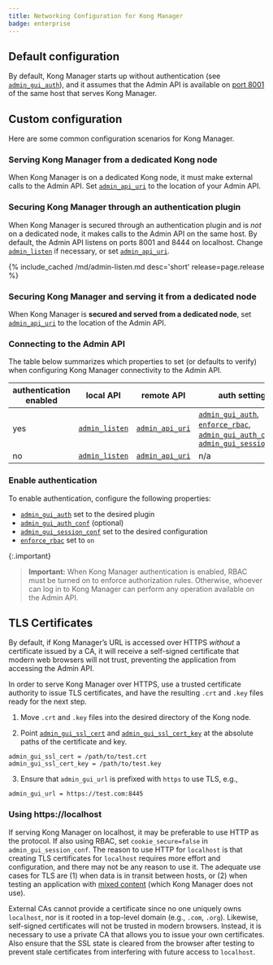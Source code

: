 ```yaml
---
title: Networking Configuration for Kong Manager
badge: enterprise
---
```


## Default configuration

By default, Kong Manager starts up without authentication (see
[`admin_gui_auth`]), and it assumes that the Admin API is available
on [port 8001](/gateway/{{page.release}}/production/networking/default-ports/) of the same host that serves Kong Manager.

## Custom configuration

Here are some common configuration scenarios for Kong Manager.

### Serving Kong Manager from a dedicated Kong node

When Kong Manager is on a dedicated Kong node, it must make
external calls to the Admin API. Set [`admin_api_uri`] to the
location of your Admin API.

### Securing Kong Manager through an authentication plugin

When Kong Manager is secured through an authentication plugin
and is _not_ on a dedicated node, it makes calls to the Admin API on
the same host. By default, the Admin API listens on ports 8001 and
8444 on localhost. Change [`admin_listen`] if necessary, or set
[`admin_api_uri`].

{% include_cached /md/admin-listen.md desc='short' release=page.release %}

### Securing Kong Manager and serving it from a dedicated node

When Kong Manager is **secured and served from a dedicated node**,
set [`admin_api_uri`] to the location of the Admin API.

### Connecting to the Admin API
The table below summarizes which properties to set (or defaults to
verify) when configuring Kong Manager connectivity to the Admin API.

| authentication enabled | local API    | remote API    | auth settings                                     |
|------------------------|--------------|---------------|---------------------------------------------------|
| yes                    | [`admin_listen`] | [`admin_api_uri`] | [`admin_gui_auth`], [`enforce_rbac`], [`admin_gui_auth_conf`], [`admin_gui_session_conf`] |
| no                     | [`admin_listen`] | [`admin_api_uri`] | n/a                                               |

### Enable authentication

To enable authentication, configure the following properties:

* [`admin_gui_auth`] set to the desired plugin
* [`admin_gui_auth_conf`] (optional)
* [`admin_gui_session_conf`] set to the desired configuration
* [`enforce_rbac`] set to `on`

{:.important}
> **Important:** When Kong Manager authentication is enabled, RBAC must be turned
on to enforce authorization rules. Otherwise, whoever can log in
to Kong Manager can perform any operation available on the Admin API.

## TLS Certificates

By default, if Kong Manager’s URL is accessed over HTTPS _without_ a certificate issued by a CA, it will
receive  a self-signed certificate that modern web browsers will not trust, preventing the application
from accessing the Admin API.

In order to serve Kong Manager over HTTPS,  use a trusted certificate authority to issue TLS certificates,
and have the resulting `.crt` and `.key` files ready for the next step.

1) Move `.crt` and `.key` files into the desired directory of the Kong node.

2) Point [`admin_gui_ssl_cert`] and [`admin_gui_ssl_cert_key`] at the absolute paths of the certificate and key.

```
admin_gui_ssl_cert = /path/to/test.crt
admin_gui_ssl_cert_key = /path/to/test.key
```

3) Ensure that `admin_gui_url` is prefixed with `https` to use TLS, e.g.,

```
admin_gui_url = https://test.com:8445
```

### Using https://localhost

If serving Kong Manager on localhost, it may be preferable to use HTTP as the protocol. If also using RBAC,
set `cookie_secure=false` in `admin_gui_session_conf`. The reason to use HTTP for `localhost` is that
creating TLS certificates for `localhost` requires more effort and configuration, and there may not be any
reason to use it. The adequate use cases for TLS are (1) when data is in transit between hosts, or (2)
when testing an application with [mixed content](https://developer.mozilla.org/en-US/docs/Web/Security/Mixed_content)
(which Kong Manager does not use).

External CAs cannot provide a certificate since no one uniquely owns `localhost`, nor is it rooted in a top-level
domain (e.g., `.com`, `.org`). Likewise, self-signed certificates will not be trusted in modern browsers. Instead,
it is necessary to use a private CA that allows you to issue your own certificates. Also ensure that the SSL state
is cleared from the browser after testing to prevent stale certificates from interfering with future access to
`localhost`.


[`admin_gui_auth`]: /gateway/{{page.release}}/reference/configuration/#admin_gui_auth
[`admin_gui_ssl_cert`]: /gateway/{{page.release}}/reference/configuration/#admin_gui_ssl_cert
[`admin_gui_ssl_cert_key`]: /gateway/{{page.release}}/reference/configuration/#admin_gui_ssl_cert_key
[`default_ports`]: /gateway/{{page.release}}/plan-and-deploy/default-ports
[`admin_api_uri`]: /gateway/{{page.release}}/reference/configuration/#admin_api_uri
[`admin_gui_auth_conf`]: /gateway/{{page.release}}/reference/configuration/#admin_gui_auth_conf
[`enforce_rbac`]: /gateway/{{page.release}}/reference/configuration/#enforce_rbac
[`admin_listen`]: /gateway/{{page.release}}/reference/configuration/#admin_listen
[`admin_gui_session_conf`]: /gateway/{{page.release}}/reference/configuration/#admin_gui_session_conf
